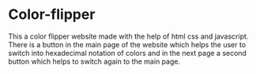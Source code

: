 # Color-flipper
This a color flipper website made with the help of html css and javascript.
There is a button in the main page of the website which helps the user to switch into hexadecimal notation of colors and 
in the next page a second button which helps to switch again to the main page.
